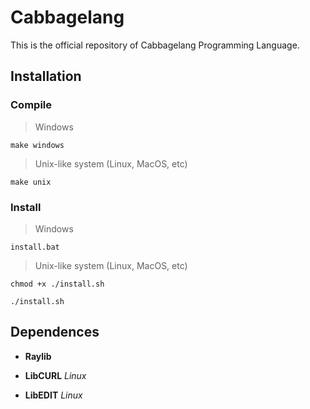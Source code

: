 # Cabbagelang
This is the official repository of Cabbagelang Programming Language.

## Installation

### Compile

> Windows

`make windows`

> Unix-like system (Linux, MacOS, etc)

`make unix`

### Install

> Windows

`install.bat`

> Unix-like system (Linux, MacOS, etc)

`chmod +x ./install.sh`

`./install.sh`

## Dependences

- **Raylib**

- **LibCURL** *Linux*

- **LibEDIT** *Linux*
